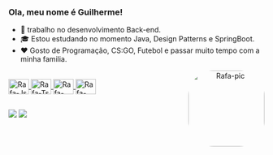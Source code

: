 
### Ola, meu nome é Guilherme!

-   🔭 trabalho no desenvolvimento Back-end.
-   🎓 Estou estudando no momento Java, Design Patterns e SpringBoot.
-   ❤️ Gosto de Programação, CS:GO, Futebol e passar muito tempo com a minha familia. 

<div align="center">
  <a href="https://github.com/GuilhermeMelo01">
  <img align="right" alt="Rafa-pic" height="150" style="border-radius:50px;" src="https://cdn.discordapp.com/attachments/937340483997421593/937484778628861962/programando.gif">
</div>
  
  <div style="display: inline_block"><br>
  <img align="center" alt="Rafa-Js" height="30" width="40" src="https://cdn.jsdelivr.net/gh/devicons/devicon/icons/java/java-original-wordmark.svg" />
  <img align="center" alt="Rafa-Ts" height="30" width="40" src="https://cdn.jsdelivr.net/gh/devicons/devicon/icons/mysql/mysql-plain-wordmark.svg" />
  <img align="center" alt="Rafa-React" height="30" width="40" src="https://cdn.jsdelivr.net/gh/devicons/devicon/icons/spring/spring-original.svg" />
  <img align="center" alt="Rafa-HTML" height="30" width="40" src="https://cdn.jsdelivr.net/gh/devicons/devicon/icons/git/git-original.svg" />
  
</div>

  
  ##
  <div> 

  <a href="https://www.instagram.com/guilherme_mell0/" target="_blank"><img src="https://img.shields.io/badge/-Instagram-%23E4405F?style=for-the-badge&logo=instagram&logoColor=white" target="_blank"></a>
  <a href="https://www.linkedin.com/in/guillherme-melo/" target="_blank"><img src="https://img.shields.io/badge/-LinkedIn-%230077B5?style=for-the-badge&logo=linkedin&logoColor=white" target="_blank"></a> 
</div>
